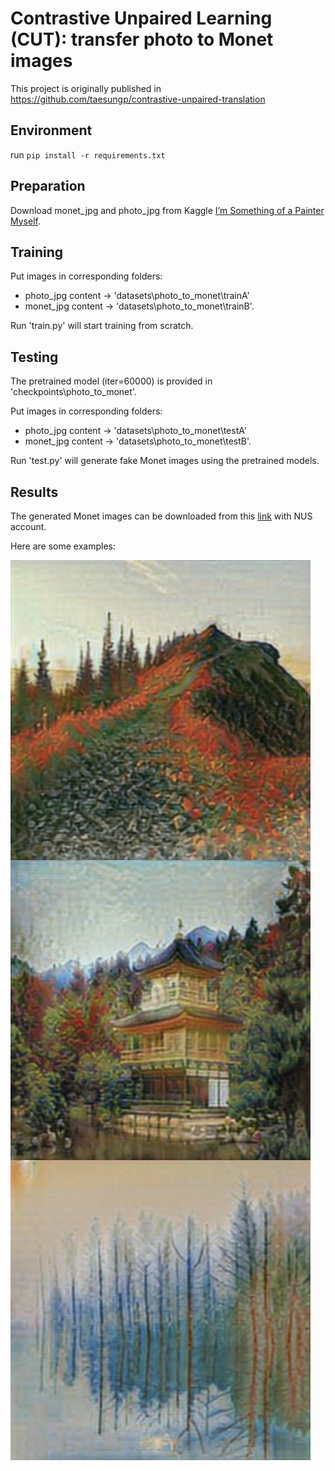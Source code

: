 # Contrastive Unpaired Learning (CUT): transfer photo to Monet images

This project is originally published in https://github.com/taesungp/contrastive-unpaired-translation

## Environment
run ```pip install -r requirements.txt```

## Preparation
Download monet_jpg and photo_jpg from Kaggle [I’m Something of a Painter Myself](https://www.kaggle.com/competitions/gan-getting-started/data).

## Training
Put images in corresponding folders:

- photo_jpg content -> 'datasets\photo_to_monet\trainA' 
- monet_jpg content -> 'datasets\photo_to_monet\trainB'.

Run 'train.py' will start training from scratch.

## Testing
The pretrained model (iter=60000) is provided in 'checkpoints\photo_to_monet'. 

Put images in corresponding folders:
- photo_jpg content -> 'datasets\photo_to_monet\testA' 
- monet_jpg  content -> 'datasets\photo_to_monet\testB'.

Run 'test.py' will generate fake Monet images using the pretrained models.

## Results
The generated Monet images can be downloaded from this [link](https://nusu-my.sharepoint.com/:f:/g/personal/e0679941_u_nus_edu/Etsj0gQE_khEvOM3ZucHBb4B4x5fIBAQksvQT_lodn_Zug?e=vMH41A) with NUS account.

Here are some examples:

<img src='imgs/ef4a60107c.png' align="left" width=480>

<img src='imgs/f26d369fbd.png' align="left" width=480>

<img src='imgs/f37a93cd01.png' align="left" width=480>
